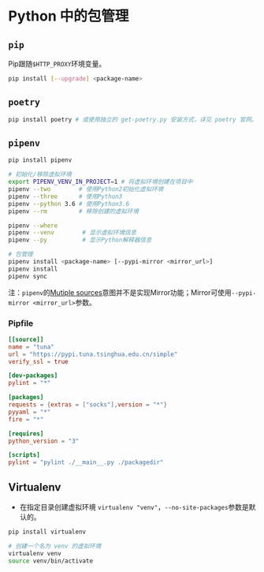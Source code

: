 # Python 中的包管理

## `pip`

Pip跟随`$HTTP_PROXY`环境变量。

```sh
pip install [--upgrade] <package-name>
```

## `poetry`

``` sh
pip install poetry # 或使用独立的 get-poetry.py 安装方式，详见 poetry 官网。
```

## `pipenv`

```sh
pip install pipenv

# 初始化/移除虚拟环境
export PIPENV_VENV_IN_PROJECT=1 # 将虚拟环境创建在项目中
pipenv --two        # 使用Python2初始化虚拟环境
pipenv --three      # 使用Python3
pipenv --python 3.6 # 使用Python3.6
pipenv --rm         # 移除创建的虚拟环境

pipenv --where
pipenv --venv        # 显示虚拟环境信息
pipenv --py          # 显示Python解释器信息

# 包管理
pipenv install <package-name> [--pypi-mirror <mirror_url>]
pipenv install
pipenv sync
```

注：`pipenv`的[Mutiple sources](https://github.com/pypa/pipenv/issues/716)意图并不是实现Mirror功能；Mirror可使用`--pypi-mirror <mirror_url>`参数。

### Pipfile

```conf
[[source]]
name = "tuna"
url = "https://pypi.tuna.tsinghua.edu.cn/simple"
verify_ssl = true

[dev-packages]
pylint = "*"

[packages]
requests = {extras = ["socks"],version = "*"}
pyyaml = "*"
fire = "*"

[requires]
python_version = "3"

[scripts]
pylint = "pylint ./__main__.py ./packagedir"
```

## Virtualenv

- 在指定目录创建虚拟环境 `virtualenv "venv"`，`--no-site-packages`参数是默认的。

``` sh
pip install virtualenv
```

``` sh
# 创建一个名为 venv 的虚拟环境
virtualenv venv
source venv/bin/activate
```
